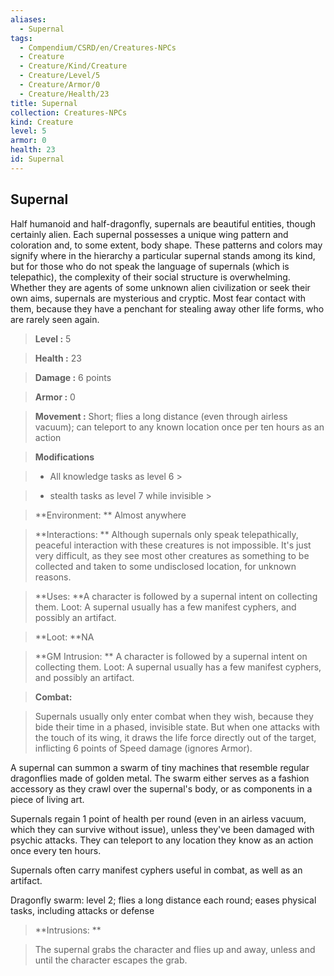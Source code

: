 ```yaml
---
aliases:
  - Supernal
tags:
  - Compendium/CSRD/en/Creatures-NPCs
  - Creature
  - Creature/Kind/Creature
  - Creature/Level/5
  - Creature/Armor/0
  - Creature/Health/23
title: Supernal
collection: Creatures-NPCs
kind: Creature
level: 5
armor: 0
health: 23
id: Supernal
---
```

## Supernal    
Half humanoid and half-dragonfly, supernals are beautiful entities, though certainly alien. Each supernal possesses a unique wing pattern and coloration and, to some extent, body shape. These patterns and colors may signify where in the hierarchy a particular supernal stands among its kind, but for those who do not speak the language of supernals (which is telepathic), the complexity of their social structure is overwhelming. Whether they are agents of some unknown alien civilization or seek their own aims, supernals are mysterious and cryptic. Most fear contact with them, because they have a penchant for stealing away other life forms, who are rarely seen again.    
  
    
> **Level :** 5    
> **Health :** 23    
> **Damage :** 6 points    
> **Armor :** 0    
> **Movement :** Short; flies a long distance (even through airless vacuum); can teleport to any known location once per ten hours as an action    
> **Modifications**    
>- All knowledge tasks as level 6 >  
>    
>- stealth tasks as level 7 while invisible >  
>    
> **Environment: ** Almost anywhere    
> **Interactions: ** Although supernals only speak telepathically, peaceful interaction with these creatures is not impossible. It's just very difficult, as they see most other creatures as something to be collected and taken to some undisclosed location, for unknown reasons.    
> **Uses: **A character is followed by a supernal intent on collecting them. Loot: A supernal usually has a few manifest cyphers, and possibly an artifact.    
> **Loot: **NA    
> **GM Intrusion: ** A character is followed by a supernal intent on collecting them. Loot: A supernal usually has a few manifest cyphers, and possibly an artifact.    
  
> **Combat:**   
> Supernals usually only enter combat when they wish, because they bide their time in a phased, invisible state. But when one attacks with the touch of its wing, it draws the life force directly out of the target, inflicting 6 points of Speed damage (ignores Armor).   
A supernal can summon a swarm of tiny machines that resemble regular dragonflies made of golden metal. The swarm either serves as a fashion accessory as they crawl over the supernal's body, or as components in a piece of living art.   
Supernals regain 1 point of health per round (even in an airless vacuum, which they can survive without issue), unless they've been damaged with psychic attacks. They can teleport to any location they know as an action once every ten hours.   
Supernals often carry manifest cyphers useful in combat, as well as an artifact.   
Dragonfly swarm: level 2; flies a long distance each round; eases physical tasks, including attacks or defense    
    
  
> **Intrusions: **   
> The supernal grabs the character and flies up and away, unless and until the character escapes the grab.    
